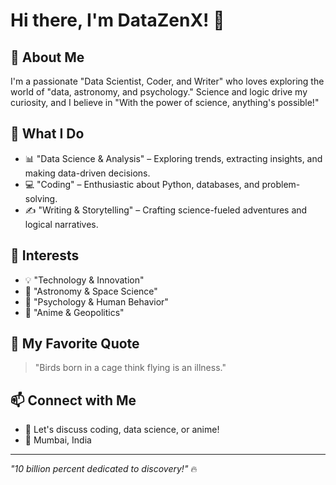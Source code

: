 # Hi there, I'm DataZenX! 👋  

## 🚀 About Me  
I'm a passionate "Data Scientist, Coder, and Writer" who loves exploring the world of "data, astronomy, and psychology." Science and logic drive my curiosity, and I believe in "With the power of science, anything's possible!"  

## 🧠 What I Do  
- 📊 "Data Science & Analysis" – Exploring trends, extracting insights, and making data-driven decisions.  
- 💻 "Coding" – Enthusiastic about Python, databases, and problem-solving.  
- ✍️ "Writing & Storytelling" – Crafting science-fueled adventures and logical narratives.  

## 🔬 Interests  
- 💡 "Technology & Innovation"  
- 🚀 "Astronomy & Space Science"  
- 📖 "Psychology & Human Behavior"  
- 🎥 "Anime & Geopolitics"  

## 🌟 My Favorite Quote  
> "Birds born in a cage think flying is an illness."  

## 📫 Connect with Me  
- 💬 Let's discuss coding, data science, or anime!  
- 📍 Mumbai, India  

---

_"10 billion percent dedicated to discovery!"_ 🔥  
